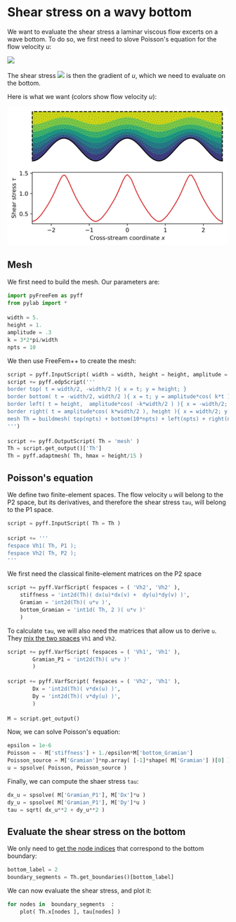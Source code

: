 # Shear stress on a wavy bottom

We want to evaluate the shear stress a laminar viscous flow excerts on a wave bottom. To do so,
we first need to slove Poisson's equation for the flow velocity *u*:

<img src="https://render.githubusercontent.com/render/math?math=\nabla^2 u = -1">


The shear stress <img src="https://render.githubusercontent.com/render/math?math=\tau"> is then the gradient of *u*, which we need to evaluate on the bottom.

Here is what we want (colors show flow velocity *u*):

![Shear stress](./../figures/shear_stress.svg)



## Mesh

We first need to build the mesh. Our parameters are:
```python
import pyFreeFem as pyff
from pylab import *

width = 5.
height = 1.
amplitude = .3
k = 3*2*pi/width
npts = 10
```
We then use FreeFem++ to create the mesh:
```python
script = pyff.InputScript( width = width, height = height, amplitude = amplitude, k = k, npts = npts )
script += pyff.edpScript('''
border top( t = width/2, -width/2 ){ x = t; y = height; }
border bottom( t = -width/2, width/2 ){ x = t; y = amplitude*cos( k*t ); }
border left( t = height,  amplitude*cos( -k*width/2 ) ){ x = -width/2; y = t; }
border right( t = amplitude*cos( k*width/2 ), height ){ x = width/2; y = t; }
mesh Th = buildmesh( top(npts) + bottom(10*npts) + left(npts) + right(npts) );
''')

script += pyff.OutputScript( Th = 'mesh' )
Th = script.get_output()['Th']
Th = pyff.adaptmesh( Th, hmax = height/15 )
```
## Poisson's equation

We define two finite-element spaces. The flow velocity `u` will belong to the P2 space, but its derivatives, and therefore the shear stress `tau`, will belong to the P1 space.
```python
script = pyff.InputScript( Th = Th )

script += '''
fespace Vh1( Th, P1 );
fespace Vh2( Th, P2 );
'''
```
We first need the classical finite-element matrices on the P2 space
```python
script += pyff.VarfScript( fespaces = ( 'Vh2', 'Vh2' ),
    stiffness = 'int2d(Th)( dx(u)*dx(v) +  dy(u)*dy(v) )',
    Gramian = 'int2d(Th)( u*v )',
    bottom_Gramian = 'int1d( Th, 2 )( u*v )'
    )
```
To calculate `tau`, we will also need the matrices that allow us to derive `u`. They [mix the two spaces](./mixed_FE_spaces.md) `Vh1` and `Vh2`.

```python
script += pyff.VarfScript( fespaces = ( 'Vh1', 'Vh1' ),
        Gramian_P1 = 'int2d(Th)( u*v )'
        )

script += pyff.VarfScript( fespaces = ( 'Vh2', 'Vh1' ),
        Dx = 'int2d(Th)( v*dx(u) )',
        Dy = 'int2d(Th)( v*dy(u) )',
        )

M = script.get_output()
```
Now, we can solve Poisson's equation:
```python
epsilon = 1e-6
Poisson = - M['stiffness'] + 1./epsilon*M['bottom_Gramian']
Poisson_source = M['Gramian']*np.array( [-1]*shape( M['Gramian'] )[0] )
u = spsolve( Poisson, Poisson_source )
```
Finally, we can compute the shaer stress `tau`:
```python
dx_u = spsolve( M['Gramian_P1'], M['Dx']*u )
dy_u = spsolve( M['Gramian_P1'], M['Dy']*u )
tau = sqrt( dx_u**2 + dy_u**2 )
```
## Evaluate the shear stress on the bottom

We only need to [get the node indices](./boundary_values.md) that correspond to the bottom boundary:
```python
bottom_label = 2
boundary_segments = Th.get_boundaries()[bottom_label]
```
We can now evaluate the shear stress, and plot it:
```python
for nodes in  boundary_segments  :
    plot( Th.x[nodes ], tau[nodes] )
```
